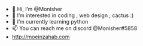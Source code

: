 - 👋 Hi, I’m @Monisher
- 👀 I’m interested in coding , web design , cactus :)
- 🌱 I’m currently learning python
- 📫 You can reach me on discord @Monisher#5858
- http://moeinzahab.com

<!---
Monisher/Monisher is a ✨ special ✨ repository because its `README.md` (this file) appears on your GitHub profile.
You can click the Preview link to take a look at your changes.
--->
